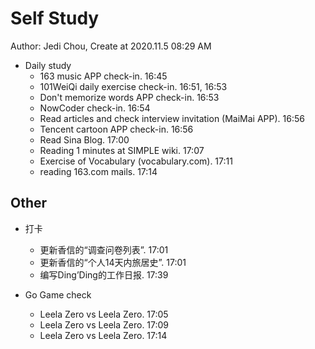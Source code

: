 # Self Study

Author: Jedi Chou, Create at 2020.11.5 08:29 AM

* Daily study
  * 163 music APP check-in. 16:45
  * 101WeiQi daily exercise check-in. 16:51, 16:53
  * Don't memorize words APP check-in. 16:53
  * NowCoder check-in. 16:54
  * Read articles and check interview invitation (MaiMai APP). 16:56
  * Tencent cartoon APP check-in. 16:56
  * Read Sina Blog. 17:00
  * Reading 1 minutes at SIMPLE wiki. 17:07
  * Exercise of Vocabulary (vocabulary.com). 17:11
  * reading 163.com mails. 17:14

## Other

* 打卡
  * 更新香信的“调查问卷列表”. 17:01
  * 更新香信的“个人14天内旅居史”. 17:01
  * 编写Ding’Ding的工作日报. 17:39

* Go Game check
  * Leela Zero vs Leela Zero. 17:05
  * Leela Zero vs Leela Zero. 17:09
  * Leela Zero vs Leela Zero. 17:14
